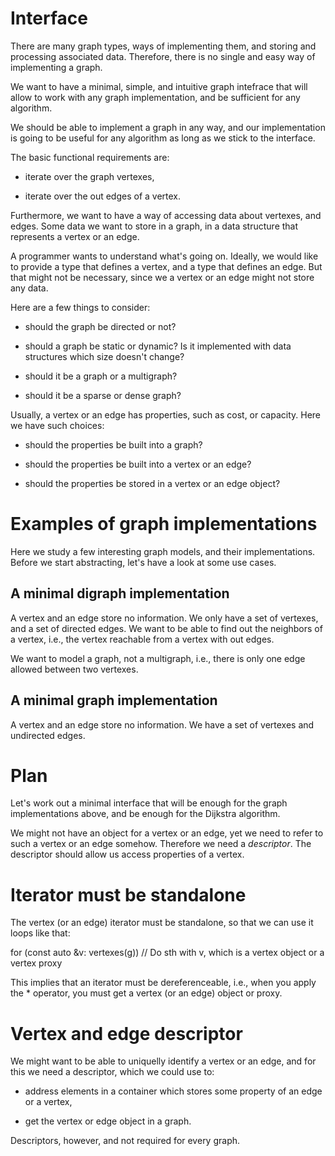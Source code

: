 # Interface

There are many graph types, ways of implementing them, and storing and
processing associated data.  Therefore, there is no single and easy
way of implementing a graph.

We want to have a minimal, simple, and intuitive graph intefrace that
will allow to work with any graph implementation, and be sufficient
for any algorithm.

We should be able to implement a graph in any way, and our
implementation is going to be useful for any algorithm as long as we
stick to the interface.

The basic functional requirements are:

* iterate over the graph vertexes,

* iterate over the out edges of a vertex.

Furthermore, we want to have a way of accessing data about vertexes,
and edges.  Some data we want to store in a graph, in a data structure
that represents a vertex or an edge.

A programmer wants to understand what's going on.  Ideally, we would
like to provide a type that defines a vertex, and a type that defines
an edge.  But that might not be necessary, since we a vertex or an
edge might not store any data.

Here are a few things to consider:

* should the graph be directed or not?

* should a graph be static or dynamic?  Is it implemented with
  data structures which size doesn't change?

* should it be a graph or a multigraph?

* should it be a sparse or dense graph?

Usually, a vertex or an edge has properties, such as cost, or
capacity.  Here we have such choices:

* should the properties be built into a graph?

* should the properties be built into a vertex or an edge?

* should the properties be stored in a vertex or an edge object?

# Examples of graph implementations

Here we study a few interesting graph models, and their
implementations.  Before we start abstracting, let's have a look at
some use cases.

## A minimal digraph implementation

A vertex and an edge store no information.  We only have a set of
vertexes, and a set of directed edges.  We want to be able to find out
the neighbors of a vertex, i.e., the vertex reachable from a vertex
with out edges.

We want to model a graph, not a multigraph, i.e., there is only one
edge allowed between two vertexes.

## A minimal graph implementation

A vertex and an edge store no information.  We have a set of vertexes
and undirected edges.

# Plan

Let's work out a minimal interface that will be enough for the graph
implementations above, and be enough for the Dijkstra algorithm.

We might not have an object for a vertex or an edge, yet we need to
refer to such a vertex or an edge somehow.  Therefore we need a
*descriptor*.  The descriptor should allow us access properties of a
vertex.

# Iterator must be standalone

The vertex (or an edge) iterator must be standalone, so that we can
use it loops like that:

for (const auto &v: vertexes(g))
  // Do sth with v, which is a vertex object or a vertex proxy

This implies that an iterator must be dereferenceable, i.e., when you
apply the * operator, you must get a vertex (or an edge) object or
proxy.

# Vertex and edge descriptor

We might want to be able to uniquelly identify a vertex or an edge,
and for this we need a descriptor, which we could use to:

* address elements in a container which stores some property of an
  edge or a vertex,

* get the vertex or edge object in a graph.

Descriptors, however, and not required for every graph.
